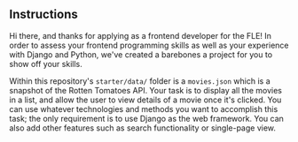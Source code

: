 Instructions
----

Hi there, and thanks for applying as a frontend developer for the FLE!
In order to assess your frontend programming skills as well as your
experience with Django and Python, we've created a barebones a project
for you to show off your skills.


Within this repository's `starter/data/` folder is a `movies.json`
which is a snapshot of the Rotten Tomatoes API. Your task is to
display all the movies in a list, and allow the user to view details
of a movie once it's clicked. You can use whatever technologies and
methods you want to accomplish this task; the only requirement is to
use Django as the web framework. You can also add other features such
as search functionality or single-page view.
